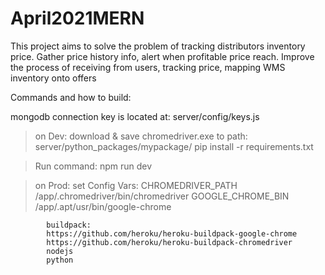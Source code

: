 # April2021MERN

This project aims to solve the problem of tracking distributors inventory price. Gather price history info, alert when profitable price reach.
Improve the process of receiving from users, tracking price, mapping WMS inventory onto offers



Commands and how to build:

mongodb connection key is located at: server/config/keys.js

>on Dev: download & save chromedriver.exe to path: server/python_packages/mypackage/
>pip install -r requirements.txt

>Run command:
    npm run dev

>on Prod: set Config Vars:
            CHROMEDRIVER_PATH           /app/.chromedriver/bin/chromedriver
            GOOGLE_CHROME_BIN           /app/.apt/usr/bin/google-chrome
            
            buildpack:
            https://github.com/heroku/heroku-buildpack-google-chrome
            https://github.com/heroku/heroku-buildpack-chromedriver
            nodejs
            python
